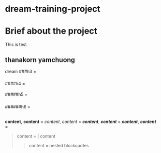 # dream-training-project
# Brief about the project
This is test
## thanakorn yamchuong
dream
###h3 = <h3> </h3>
####h4 = <h4> </h4>
#####h5 = <h5> </h5>
######h6 = <h6> </h6>

**content**, __content__ = <b> </b>
*content*, _content_ = <i> </i>
***content***, ___content___ = <b><i> </i></b>
__*content*__, **_content_** = <b><i> </i></b>
> content = | content
>> content = nested blockquotes


